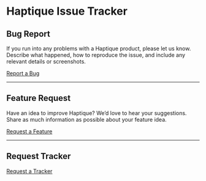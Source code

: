 # Haptique Issue Tracker

## Bug Report

If you run into any problems with a Haptique product, please let us know. Describe what happened, how to reproduce the issue, and include any relevant details or screenshots.

[Report a Bug](https://github.com/cantatacsfr/feature-bug_report_n_tracker/issues/new?template=bug_report.md)

---

## Feature Request

Have an idea to improve Haptique? We’d love to hear your suggestions. Share as much information as possible about your feature idea.

[Request a Feature](https://github.com/cantatacsfr/feature-bug_report_n_tracker/issues/new?template=feature_request.md)

---

## Request Tracker
[Request a Tracker](https://github.com/users/cantatacsfr/projects/2)
